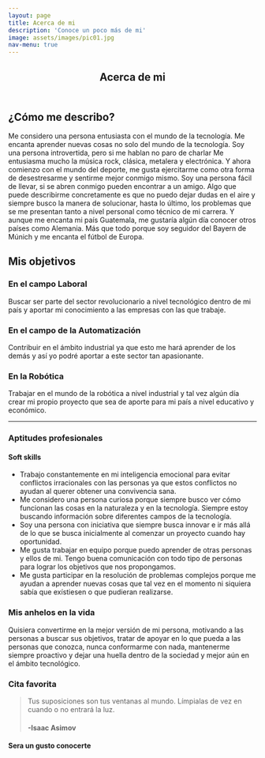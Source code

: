 ```yaml
---
layout: page
title: Acerca de mi
description: 'Conoce un poco más de mi'
image: assets/images/pic01.jpg
nav-menu: true
---
```


<!-- Main -->
<div id="main" class="alt">

<!-- One -->
<section id="one">
	<div class="inner">
		<header class="major">
			<h1>Acerca de mi</h1>
		</header>

<!-- Content -->
<h2 id="content">¿Cómo me describo?</h2>
<p>Me considero una persona entusiasta con el mundo de la tecnología.  Me encanta aprender nuevas cosas no solo del mundo de la tecnología. Soy una persona introvertida, pero si me hablan no paro de charlar Me entusiasma mucho la música rock, clásica, metalera y electrónica. Y ahora comienzo con el mundo del deporte, me gusta ejercitarme como otra forma de desestresarme y sentirme mejor conmigo mismo. Soy una persona fácil de llevar, si se abren conmigo pueden encontrar a un amigo. Algo que puede describirme concretamente es que no puedo dejar dudas en el aire y siempre busco la manera de solucionar, hasta lo último, los problemas que se me presentan tanto a nivel personal como técnico de mi carrera. Y aunque me encanta mi país Guatemala, me gustaría algún día conocer otros países como Alemania. Más que todo porque soy seguidor del Bayern de Múnich y me encanta el fútbol de Europa. </p>
<div class="row">
	<!-- Break -->
	<h2 id="content">Mis objetivos</h2>
	<div class="4u 12u$(medium)">
		<h3>En el campo Laboral</h3>
		<p>Buscar ser parte del sector revolucionario a nivel tecnológico dentro de mi país y aportar mi conocimiento a las empresas con las que trabaje.</p>
	</div>
	<div class="4u 12u$(medium)">
		<h3>En el campo de la Automatización</h3>
		<p>Contribuir en el ámbito industrial ya que esto me hará aprender de los demás y así yo podré aportar a este sector tan apasionante.</p>
	</div>
	<div class="4u$ 12u$(medium)">
		<h3>En la Robótica</h3>
		<p>Trabajar en el mundo de la robótica a nivel industrial y tal vez algún día crear mi propio proyecto que sea de aporte para mi país a nivel educativo y económico.</p>
	</div>
</div>

<hr class="major" />

<!-- Elements -->
<div class="row 200%">
	<div class="6u 12u$(medium)">
<!-- Lists -->
<h3>Aptitudes profesionales</h3>
<div class="row">
	<div class="6u 12u$(small)">
		<h4>Soft skills</h4>
		<ul>
			<li>Trabajo constantemente en mi inteligencia emocional para evitar conflictos irracionales con las personas ya que estos conflictos no ayudan al querer obtener una convivencia sana.</li>
			<li>Me considero una persona curiosa porque siempre busco ver cómo funcionan las cosas en la naturaleza y en la tecnología. Siempre estoy buscando información sobre diferentes campos de la tecnología. </li>
			<li>Soy una persona con iniciativa que siempre busca innovar e ir más allá de lo que se busca inicialmente al comenzar un proyecto cuando hay oportunidad.</li>
			<li>Me gusta trabajar en equipo porque puedo aprender de otras personas y ellos de mi. Tengo buena comunicación con todo tipo de personas para lograr los objetivos que nos propongamos.</li>
			<li>Me gusta participar en la resolución de problemas complejos porque me ayudan a aprender nuevas cosas que tal vez en el momento ni siquiera sabía que exístiesen o que pudieran realizarse.</li>
		</ul>
	</div>	
</div>
<!-- Box -->
<h3>Mis anhelos en la vida</h3>
<div class="box">
	<p>Quisiera convertirme en la mejor versión de mi persona, motivando a las personas a buscar sus objetivos, tratar de apoyar en lo que pueda a las personas que conozca, nunca conformarme con nada, mantenerme siempre proactivo y dejar una huella dentro de la sociedad y mejor aún en el ámbito tecnológico. </p>
</div>	
<!-- Blockquote -->
<h3>Cita favorita</h3>
<blockquote>Tus suposiciones son tus ventanas al mundo. Límpialas de vez en cuando o no entrará la luz.
<h4>-Isaac Asimov</h4></blockquote>
</div>
<div class="6u$ 12u$(medium)">


<!-- Image -->
<h4>Sera un gusto conocerte</h4>
<span class="image fit"><img src="{% link assets/images/pic03.jpg %}" alt="" /></span>




</div>
</div>

</div>
</section>

</div>

